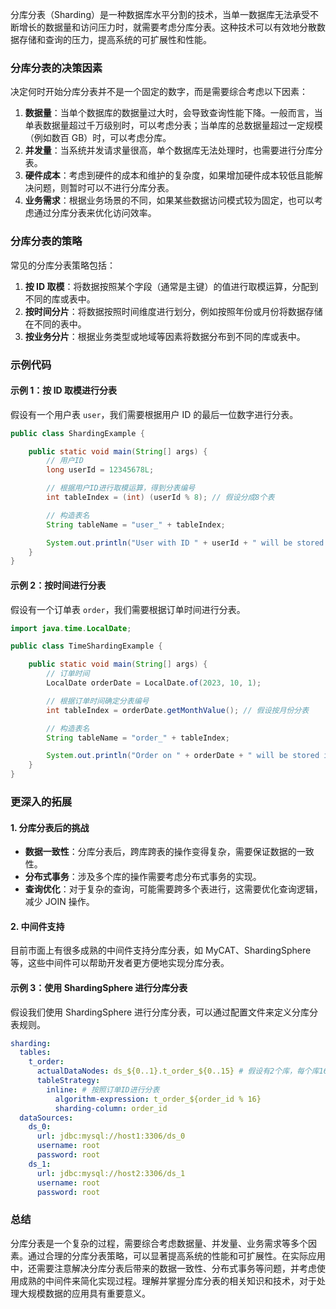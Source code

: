 分库分表（Sharding）是一种数据库水平分割的技术，当单一数据库无法承受不断增长的数据量和访问压力时，就需要考虑分库分表。这种技术可以有效地分散数据存储和查询的压力，提高系统的可扩展性和性能。

### 分库分表的决策因素

决定何时开始分库分表并不是一个固定的数字，而是需要综合考虑以下因素：

1. **数据量**：当单个数据库的数据量过大时，会导致查询性能下降。一般而言，当单表数据量超过千万级别时，可以考虑分表；当单库的总数据量超过一定规模（例如数百 GB）时，可以考虑分库。
2. **并发量**：当系统并发请求量很高，单个数据库无法处理时，也需要进行分库分表。
3. **硬件成本**：考虑到硬件的成本和维护的复杂度，如果增加硬件成本较低且能解决问题，则暂时可以不进行分库分表。
4. **业务需求**：根据业务场景的不同，如果某些数据访问模式较为固定，也可以考虑通过分库分表来优化访问效率。

### 分库分表的策略

常见的分库分表策略包括：

1. **按 ID 取模**：将数据按照某个字段（通常是主键）的值进行取模运算，分配到不同的库或表中。
2. **按时间分片**：将数据按照时间维度进行划分，例如按照年份或月份将数据存储在不同的表中。
3. **按业务分片**：根据业务类型或地域等因素将数据分布到不同的库或表中。

### 示例代码

#### 示例 1：按 ID 取模进行分表

假设有一个用户表 `user`，我们需要根据用户 ID 的最后一位数字进行分表。

```java
public class ShardingExample {

    public static void main(String[] args) {
        // 用户ID
        long userId = 12345678L;

        // 根据用户ID进行取模运算，得到分表编号
        int tableIndex = (int) (userId % 8); // 假设分成8个表

        // 构造表名
        String tableName = "user_" + tableIndex;

        System.out.println("User with ID " + userId + " will be stored in table " + tableName);
    }
}
```

#### 示例 2：按时间进行分表

假设有一个订单表 `order`，我们需要根据订单时间进行分表。

```java
import java.time.LocalDate;

public class TimeShardingExample {

    public static void main(String[] args) {
        // 订单时间
        LocalDate orderDate = LocalDate.of(2023, 10, 1);

        // 根据订单时间确定分表编号
        int tableIndex = orderDate.getMonthValue(); // 假设按月份分表

        // 构造表名
        String tableName = "order_" + tableIndex;

        System.out.println("Order on " + orderDate + " will be stored in table " + tableName);
    }
}
```

### 更深入的拓展

#### 1. **分库分表后的挑战**

- **数据一致性**：分库分表后，跨库跨表的操作变得复杂，需要保证数据的一致性。
- **分布式事务**：涉及多个库的操作需要考虑分布式事务的实现。
- **查询优化**：对于复杂的查询，可能需要跨多个表进行，这需要优化查询逻辑，减少 JOIN 操作。

#### 2. **中间件支持**

目前市面上有很多成熟的中间件支持分库分表，如 MyCAT、ShardingSphere 等，这些中间件可以帮助开发者更方便地实现分库分表。

#### 示例 3：使用 ShardingSphere 进行分库分表

假设我们使用 ShardingSphere 进行分库分表，可以通过配置文件来定义分库分表规则。

```yaml
sharding:
  tables:
    t_order:
      actualDataNodes: ds_${0..1}.t_order_${0..15} # 假设有2个库，每个库16个表
      tableStrategy:
        inline: # 按照订单ID进行分表
          algorithm-expression: t_order_${order_id % 16}
          sharding-column: order_id
  dataSources:
    ds_0:
      url: jdbc:mysql://host1:3306/ds_0
      username: root
      password: root
    ds_1:
      url: jdbc:mysql://host2:3306/ds_1
      username: root
      password: root
```

### 总结

分库分表是一个复杂的过程，需要综合考虑数据量、并发量、业务需求等多个因素。通过合理的分库分表策略，可以显著提高系统的性能和可扩展性。在实际应用中，还需要注意解决分库分表后带来的数据一致性、分布式事务等问题，并考虑使用成熟的中间件来简化实现过程。理解并掌握分库分表的相关知识和技术，对于处理大规模数据的应用具有重要意义。
